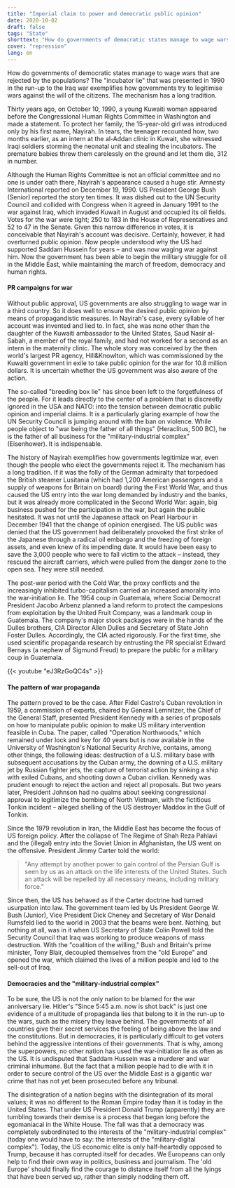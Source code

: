 ```yaml
---
title: "Imperial claim to power and democratic public opinion"
date: 2020-10-02
draft: false
tags: "State"
shorttext: "How do governments of democratic states manage to wage wars that are rejected by the populations?"
cover: "repression"
lang: en
---
```


How do governments of democratic states manage to wage wars that are rejected by the populations? The "incubator lie" that was presented in 1990 in the run-up to the Iraq war exemplifies how governments try to legitimise wars against the will of the citizens. The mechanism has a long tradition. 

Thirty years ago, on October 10, 1990, a young Kuwaiti woman appeared before the Congressional Human Rights Committee in Washington and made a statement. To protect her family, the 15-year-old girl was introduced only by his first name, Nayirah. In tears, the teenager recounted how, two months earlier, as an intern at the al-Addan clinic in Kuwait, she witnessed Iraqi soldiers storming the neonatal unit and stealing the incubators. The premature babies threw them carelessly on the ground and let them die, 312 in number.

Although the Human Rights Committee is not an official committee and no one is under oath there, Nayirah's appearance caused a huge stir. Amnesty International reported on December 19, 1990. US President George Bush (Senior) reported the story ten times. It was dished out to the UN Security Council and collided with Congress when it agreed in January 1991 to the war against Iraq, which invaded Kuwait in August and occupied its oil fields. Votes for the war were tight; 250 to 183 in the House of Representatives and 52 to 47 in the Senate. Given this narrow difference in votes, it is conceivable that Nayirah's account was decisive. Certainly, however, it had overturned public opinion. Now people understood why the US had supported Saddam Hussein for years – and was now waging war against him. Now the government has been able to begin the military struggle for oil in the Middle East, while maintaining the march of freedom, democracy and human rights.

#### PR campaigns for war

Without public approval, US governments are also struggling to wage war in a third country. So it does well to ensure the desired public opinion by means of propagandistic measures. In Nayirah's case, every syllable of her account was invented and lied to. In fact, she was none other than the daughter of the Kuwaiti ambassador to the United States, Saud Nasir al-Sabah, a member of the royal family, and had not worked for a second as an intern in the maternity clinic. The whole story was conceived by the then world's largest PR agency, Hill&Knowlton, which was commissioned by the Kuwaiti government in exile to take public opinion for the war for 10.8 million dollars. It is uncertain whether the US government was also aware of the action.

The so-called "breeding box lie" has since been left to the forgetfulness of the people. For it leads directly to the center of a problem that is discreetly ignored in the USA and NATO: into the tension between democratic public opinion and imperial claims. It is a particularly glaring example of how the UN Security Council is jumping around with the ban on violence. While people object to "war being the father of all things" (Heraclitus, 500 BC), he is the father of all business for the "military-industrial complex" (Eisenhower). It is indispensable.

The history of Nayirah exemplifies how governments legitimize war, even though the people who elect the governments reject it. The mechanism has a long tradition. If it was the folly of the German admiralty that torpedoed the British steamer Lusitania (which had 1,200 American passengers and a supply of weapons for Britain on board) during the First World War, and thus caused the US entry into the war long demanded by industry and the banks, but it was already more complicated in the Second World War: again, big business pushed for the participation in the war, but again the public hesitated. It was not until the Japanese attack on Pearl Harbour in December 1941 that the change of opinion energised. The US public was denied that the US government had deliberately provoked the first strike of the Japanese through a radical oil embargo and the freezing of foreign assets, and even knew of its impending date. It would have been easy to save the 3,000 people who were to fall victim to the attack – instead, they rescued the aircraft carriers, which were pulled from the danger zone to the open sea. They were still needed.

The post-war period with the Cold War, the proxy conflicts and the increasingly inhibited turbo-capitalism carried an increased amorality into the war-initiation lie. The 1954 coup in Guatemala, where Social Democrat President Jacobo Arbenz planned a land reform to protect the campesions from exploitation by the United Fruit Company, was a landmark coup in Guatemala. The company's major stock packages were in the hands of the Dulles brothers, CIA Director Allen Dulles and Secretary of State John Foster Dulles. Accordingly, the CIA acted rigorously. For the first time, she used scientific propaganda research by entrusting the PR specialist Edward Bernays (a nephew of Sigmund Freud) to prepare the public for a military coup in Guatemala.

{{< youtube "eJ3RzGoQC4s" >}}

#### The pattern of war propaganda

The pattern proved to be the case. After Fidel Castro's Cuban revolution in 1959, a commission of experts, chaired by General Lemnitzer, the Chief of the General Staff, presented President Kennedy with a series of proposals on how to manipulate public opinion to make US military intervention feasible in Cuba. The paper, called "Operation Northwoods," which remained under lock and key for 40 years but is now available in the University of Washington's National Security Archive, contains, among other things, the following ideas: destruction of a U.S. military base with subsequent accusations by the Cuban army, the downing of a U.S. military jet by Russian fighter jets, the capture of terrorist action by sinking a ship with exiled Cubans, and shooting down a Cuban civilian. Kennedy was prudent enough to reject the action and reject all proposals. But two years later, President Johnson had no qualms about seeking congressional approval to legitimize the bombing of North Vietnam, with the fictitious Tonkin incident – alleged shelling of the US destroyer Maddox in the Gulf of Tonkin.

Since the 1979 revolution in Iran, the Middle East has become the focus of US foreign policy. After the collapse of The Regime of Shah Reza Pahlavi and the (illegal) entry into the Soviet Union in Afghanistan, the US went on the offensive. President Jimmy Carter told the world:

> "Any attempt by another power to gain control of the Persian Gulf is seen by us as an attack on the life interests of the United States. Such an attack will be repelled by all necessary means, including military force."

Since then, the US has behaved as if the Carter doctrine had turned usurpation into law. The government team led by Us President George W. Bush (Junior), Vice President Dick Cheney and Secretary of War Donald Rumsfeld lied to the world in 2003 that the beams were bent. Nothing, but nothing at all, was in it when US Secretary of State Colin Powell told the Security Council that Iraq was working to produce weapons of mass destruction. With the "coalition of the willing," Bush and Britain's prime minister, Tony Blair, decoupled themselves from the "old Europe" and opened the war, which claimed the lives of a million people and led to the sell-out of Iraq.

#### Democracies and the "military-industrial complex"

To be sure, the US is not the only nation to be blamed for the war anniversary lie. Hitler's "Since 5:45 a.m. now is shot back" is just one evidence of a multitude of propaganda lies that belong to it in the run-up to the wars, such as the misery they leave behind. The governments of all countries give their secret services the feeling of being above the law and the constitutions. But in democracies, it is particularly difficult to get voters behind the aggressive intentions of their governments. That is why, among the superpowers, no other nation has used the war-initiation lie as often as the US. It is undisputed that Saddam Hussein was a murderer and war criminal inhumane. But the fact that a million people had to die with it in order to secure control of the US over the Middle East is a gigantic war crime that has not yet been prosecuted before any tribunal.

The disintegration of a nation begins with the disintegration of its moral values; it was no different to the Roman Empire today than it is today in the United States. That under US President Donald Trump (apparently) they are tumbling towards their demise is a process that began long before the egomaniacal in the White House. The fall was that a democracy was completely subordinated to the interests of the "military-industrial complex" (today one would have to say: the interests of the "military-digital complex"). Today, the US economic elite is only half-heartedly opposed to Trump, because it has corrupted itself for decades. We Europeans can only help to find their own way in politics, business and journalism. The 'old Europe' should finally find the courage to distance itself from all the lyings that have been served up, rather than simply nodding them off.
